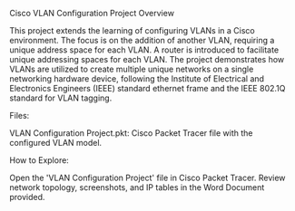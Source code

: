 Cisco VLAN Configuration Project Overview

This project extends the learning of configuring VLANs in a Cisco environment. The focus is on the addition of another VLAN, requiring a unique address space for each VLAN. A router is introduced to facilitate unique addressing spaces for each VLAN. The project demonstrates how VLANs are utilized to create multiple unique networks on a single networking hardware device, following the Institute of Electrical and Electronics Engineers (IEEE) standard ethernet frame and the IEEE 802.1Q standard for VLAN tagging.

Files:

VLAN Configuration Project.pkt: Cisco Packet Tracer file with the configured VLAN model.

How to Explore:

Open the 'VLAN Configuration Project' file in Cisco Packet Tracer.
Review network topology, screenshots, and IP tables in the Word Document provided.

